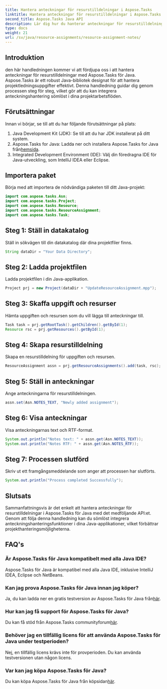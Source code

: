 ```yaml
---
title: Hantera anteckningar för resurstilldelningar i Aspose.Tasks
linktitle: Hantera anteckningar för resurstilldelningar i Aspose.Tasks
second_title: Aspose.Tasks Java API
description: Lär dig hur du hanterar anteckningar för resurstilldelningar i Aspose.Tasks för Java. Steg-för-steg handledning för sömlös integration.
type: docs
weight: 21
url: /sv/java/resource-assignments/resource-assignment-notes/
---
```

## Introduktion
den här handledningen kommer vi att fördjupa oss i att hantera anteckningar för resurstilldelningar med Aspose.Tasks för Java. Aspose.Tasks är ett robust Java-bibliotek designat för att hantera projektledningsuppgifter effektivt. Denna handledning guidar dig genom processen steg för steg, vilket gör att du kan integrera anteckningshantering sömlöst i dina projektarbetsflöden.
## Förutsättningar
Innan vi börjar, se till att du har följande förutsättningar på plats:
1. Java Development Kit (JDK): Se till att du har JDK installerat på ditt system.
2.  Aspose.Tasks for Java: Ladda ner och installera Aspose.Tasks for Java från[hemsida](https://releases.aspose.com/tasks/java/).
3. Integrated Development Environment (IDE): Välj din föredragna IDE för Java-utveckling, som IntelliJ IDEA eller Eclipse.

## Importera paket
Börja med att importera de nödvändiga paketen till ditt Java-projekt:
```java
import com.aspose.tasks.Asn;
import com.aspose.tasks.Project;
import com.aspose.tasks.Resource;
import com.aspose.tasks.ResourceAssignment;
import com.aspose.tasks.Task;
```

## Steg 1: Ställ in datakatalog
Ställ in sökvägen till din datakatalog där dina projektfiler finns.
```java
String dataDir = "Your Data Directory";
```
## Steg 2: Ladda projektfilen
Ladda projektfilen i din Java-applikation.
```java
Project prj = new Project(dataDir + "UpdateResourceAssignment.mpp");
```
## Steg 3: Skaffa uppgift och resurser
Hämta uppgiften och resursen som du vill lägga till anteckningar till.
```java
Task task = prj.getRootTask().getChildren().getById(1);
Resource rsc = prj.getResources().getById(1);
```
## Steg 4: Skapa resurstilldelning
Skapa en resurstilldelning för uppgiften och resursen.
```java
ResourceAssignment assn = prj.getResourceAssignments().add(task, rsc);
```
## Steg 5: Ställ in anteckningar
Ange anteckningarna för resurstilldelningen.
```java
assn.set(Asn.NOTES_TEXT, "Newly added assignment");
```
## Steg 6: Visa anteckningar
Visa anteckningarnas text och RTF-format.
```java
System.out.println("Notes text: " + assn.get(Asn.NOTES_TEXT));
System.out.println("Notes RTF: " + assn.get(Asn.NOTES_RTF));
```
## Steg 7: Processen slutförd
Skriv ut ett framgångsmeddelande som anger att processen har slutförts.
```java
System.out.println("Process completed Successfully");
```

## Slutsats
Sammanfattningsvis är det enkelt att hantera anteckningar för resurstilldelningar i Aspose.Tasks för Java med det medföljande API:et. Genom att följa denna handledning kan du sömlöst integrera anteckningshanteringsfunktioner i dina Java-applikationer, vilket förbättrar projekthanteringsmöjligheterna.
## FAQ's
### Är Aspose.Tasks för Java kompatibelt med alla Java IDE?
Aspose.Tasks för Java är kompatibel med alla Java IDE, inklusive IntelliJ IDEA, Eclipse och NetBeans.
### Kan jag prova Aspose.Tasks för Java innan jag köper?
 Ja, du kan ladda ner en gratis testversion av Aspose.Tasks för Java från[här](https://releases.aspose.com/).
### Hur kan jag få support för Aspose.Tasks för Java?
 Du kan få stöd från Aspose.Tasks communityforum[här](https://forum.aspose.com/c/tasks/15).
### Behöver jag en tillfällig licens för att använda Aspose.Tasks för Java under testperioden?
Nej, en tillfällig licens krävs inte för provperioden. Du kan använda testversionen utan någon licens.
### Var kan jag köpa Aspose.Tasks för Java?
Du kan köpa Aspose.Tasks för Java från köpsidan[här](https://purchase.aspose.com/buy).